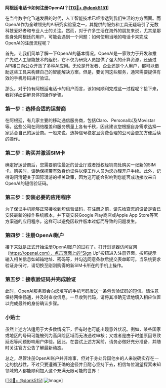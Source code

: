 **阿根廷电话卡如何注册OpenAI？[[TG💪+ @donk5151](https://t.me/s/donk5151)]**

在当今数字化飞速发展的时代，人工智能技术已经渗透到我们生活的方方面面。而OpenAI作为全球领先的AI研究实验室之一，其提供的服务和工具无疑吸引了无数科技爱好者和专业人士的关注。然而，对于许多生活在海外的朋友来说，尤其是那些身处阿根廷的用户，可能会遇到一个问题：如何使用当地的电话卡来完成OpenAI的注册流程呢？

首先，让我们简单了解一下OpenAI的基本情况。OpenAI是一家致力于开发和推广先进人工智能技术的组织，它不仅为研究人员提供了强大的计算资源，还通过API接口向公众开放了多种AI应用。无论是开发者、企业还是个人用户，都可以借助这些工具来构建自己的智能解决方案。但是，要访问这些服务，通常需要提供有效的手机号码进行验证。

那么，对于持有阿根廷电话卡的用户而言，该如何顺利完成这一过程呢？接下来，我将详细讲解具体的操作步骤。

### 第一步：选择合适的运营商

在阿根廷，有几家主要的移动通信服务商，包括Claro、Personal以及Movistar等。这些公司在网络覆盖和服务质量上各有千秋，因此建议您根据自身需求选择一家适合自己的运营商。一般来说，选择信号稳定且资费合理的公司会更加方便后续的操作。

### 第二步：购买并激活SIM卡

确定好运营商后，您需要前往最近的营业厅或者授权经销商处购买一张新的SIM卡。购买时，请确保携带有效身份证件以便工作人员为您办理开户手续。此外，记得询问清楚关于国际漫游的相关政策，因为这可能会影响到您能否成功接收来自OpenAI的短信验证码。

### 第三步：安装必要的应用程序

为了保证手机能够正常接收到短信验证码，在注册之前，请先检查您的设备是否已安装最新的操作系统版本，并下载安装Google Play商店或Apple App Store等官方渠道的应用程序。这样可以避免因软件版本过低而导致的问题发生。

### 第四步：注册OpenAI账户

接下来就是正式开始注册OpenAI账户的过程了。打开浏览器访问官网（https://openai.com），点击页面上的“Sign Up”按钮进入注册界面。按照提示输入相关信息如邮箱地址、密码等，并勾选同意条款后提交表单即可。当系统要求验证身份时，请切换至刚刚购得的新SIM卡所在的手机上操作。

### 第五步：接收验证码并完成验证

此时，OpenAI服务器会向您填写的手机号码发送一条包含验证码的短信。请注意保持网络畅通，并及时查收信息。一旦收到代码，请将其准确无误地填入相应位置以完成最终的身份确认步骤。

### 小贴士

虽然上述方法适用于大多数情况下，但有时也可能出现意外状况。例如，某些国家或地区的号码可能被列为高风险区域而无法通过审核；又或者是由于时差原因导致延迟等问题影响用户体验。因此，在尝试上述方案前，请务必做好充分准备，并随时关注官方公告了解最新动态。

总之，尽管注册OpenAI账户并非难事，但对于身处异国他乡的人来说确实存在一定的挑战性。不过只要遵循正确的途径并且耐心坚持下去，相信每位渴望探索未知领域的人都能顺利加入这个充满无限可能的世界！

[[TG💪+ @donk5151](https://t.me/s/donk5151) ![Image](https://i.postimg.cc/rwNCRYN7/Snipaste-2025-04-30-17-27-05.png)]
